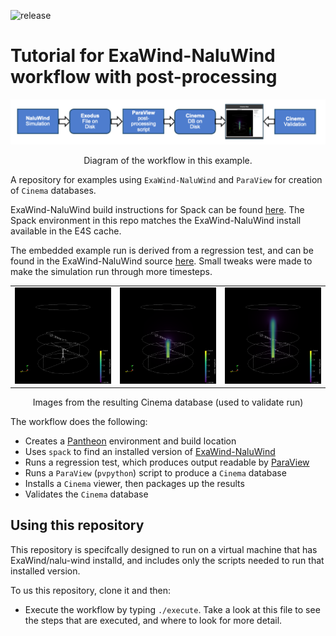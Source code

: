 ![release](https://pantheonscience.github.io/states/release.png)

# Tutorial for ExaWind-NaluWind workflow with post-processing

<p align="center">
    <img width="750" src="doc/img/workflow.png"/>
</p>
<p align="center">Diagram of the workflow in this example.</p>

A repository for examples using `ExaWind-NaluWind` and `ParaView` for creation of `Cinema` databases.

ExaWind-NaluWind build instructions for Spack can be found [here](https://nalu-wind.readthedocs.io/en/latest/source/user/build_spack.html). The Spack environment in this repo matches the ExaWind-NaluWind install available in the E4S cache.

The embedded example run is derived from a regression test, and can be found in the ExaWind-NaluWind source [here](https://github.com/Exawind/nalu-wind/tree/88342423d9ba3b22f33887357876bc4f05fefc3d/reg_tests/test_files/nonIsoEdgeOpenJet). Small tweaks were made to make the simulation run through more timesteps.

<p align="center">
<table>
<tr>
<td><img width="200" src="validate/data/pantheon.cdb/RenderView1_000000.png"</td>
<td><img width="200" src="validate/data/pantheon.cdb/RenderView1_000005.png"</td>
<td><img width="200" src="validate/data/pantheon.cdb/RenderView1_000011.png"</td>
</tr>
</table>
</p>
<p align="center">Images from the resulting Cinema database (used to validate run)</p>

The workflow does the following:

- Creates a [Pantheon](http://pantheonscience.org/) environment and build location
- Uses `spack` to find an installed version of [ExaWind-NaluWind](https://nalu-wind.readthedocs.io/en/latest/)
- Runs a regression test, which produces output readable by [ParaView](https://paraview.org)
- Runs a `ParaView` (`pvpython`) script to produce a `Cinema` database
- Installs a `Cinema` viewer, then packages up the results
- Validates the `Cinema` database

## Using this repository

This repository is specifcally designed to run on a virtual machine that has ExaWind/nalu-wind installd, and includes only the scripts needed to run that installed version. 

To us this repository, clone it and then:

- Execute the workflow by typing `./execute`. Take a look at this file to see the steps that are executed, and where to look for more detail.
